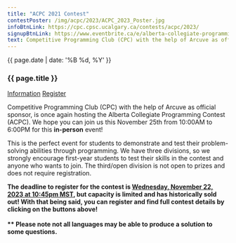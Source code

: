 ```yaml
---
title: "ACPC 2021 Contest"
contestPoster: /img/acpc/2023/ACPC_2023_Poster.jpg
infoBtnLink: https://cpc.cpsc.ucalgary.ca/contests/acpc/2023/
signupBtnLink: https://www.eventbrite.ca/e/alberta-collegiate-programming-contest-2023-tickets-750029397117?aff=oddtdtcreator
text: Competitive Programming Club (CPC) with the help of Arcuve as official sponsor, is once again hosting the Alberta Collegiate Programming Contest (ACPC). We hope you can join us this November 25th from 10:00AM to 6:00PM for this in-person event! This is the perfect event for students to demonstrate and test their problem-solving abilities through programming. We have two divisions, so we strongly encourage first-year students to test their skills in the contest and anyone who wants to join. The third/open division is not open to prizes and does not require registration. The deadline to register for the contest is Wednesday, November 22nd, 2023 at 10:45pm MST, but capacity is limited and has historically sold out! With that being said, you can register and find full contest details by clicking on the buttons above! ** Please note not all languages may be able to produce a solution to some questions.
---
```


<div class="card post-dec">      
<div class="card-body">
<div class="container-fluid">   
<div class="row">
<div class = "col-xs-12 col-md-5">

<img class="blog-img rounded mx-auto mr-3" src="{{ page.contestPoster }}" alt="">

</div>

<div class = "col-xs-12 col-md-7">
<div class = "date-dec"> {{ page.date | date: '%B %d, %Y' }}</div>
<h3 class = "blog-title">{{ page.title }}</h3>      
<div class = "blog-line"></div>

<div class = "blog-btns">
<a class="btn contest-btn" href="{{ page.infoBtnLink }}" role="button">Information</a>
<a class="btn contest-btn" href="{{ page.signupBtnLink }}" role="button">Register</a>
</div>

<p> Competitive Programming Club (CPC) with the help of Arcuve as official sponsor, is once again hosting the Alberta Collegiate Programming Contest (ACPC). We hope you can join us this November 25th from 10:00AM to 6:00PM for this <b>in-person</b> event! </p>

<p>This is the perfect event for students to demonstrate and test their problem-solving abilities through programming. We have three divisions, 
so we strongly encourage first-year students to test their skills in the contest and anyone who wants to join. The third/open division is not open to prizes and does not require registration.
</p>

<p><b>The deadline to register for the contest is 
<u>Wednesday, November 22, 2023 at 10:45pm MST</u>, but capacity is limited and has historically sold out! With that being said, 
you can register and find full contest details by clicking on the buttons above!
<br><br>** Please note not all languages may be able to produce a solution to some questions.
</b>

</p>

</div>
</div>
</div>
</div>
</div>
